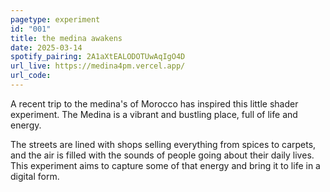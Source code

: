 ```yaml
---
pagetype: experiment
id: "001"
title: the medina awakens
date: 2025-03-14
spotify_pairing: 2A1aXtEALODOTUwAqIgO4D
url_live: https://medina4pm.vercel.app/
url_code: 
---
```


A recent trip to the medina's of Morocco has inspired this little shader experiment. The Medina is a vibrant and bustling place, full of life and energy.

The streets are lined with shops selling everything from spices to carpets, and the air is filled with the sounds of people going about their daily lives. This experiment aims to capture some of that energy and bring it to life in a digital form.